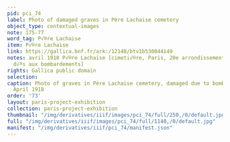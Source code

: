 ```yaml
---
pid: pci_74
label: Photo of damaged graves in Père Lachaise cemetery
object_type: contextual-images
note: 175-77
word_tag: P√®re Lachaise
item: P√®re Lachaise
link: https://gallica.bnf.fr/ark:/12148/btv1b530044149
notes: avril 1918 P√®re Lachaise [cimeti√®re, Paris, 20e arrondissement, d√©g√¢ts
  d√ªs aux bombardements]
rights: Gallica public domain
selection: 
caption: Photo of graves in Père Lachaise cemetery, damaged due to bombardments, from
  April 1918
order: '73'
layout: paris-project-exhibition
collection: paris-project-exhibition
thumbnail: "/img/derivatives/iiif/images/pci_74/full/250,/0/default.jpg"
full: "/img/derivatives/iiif/images/pci_74/full/1140,/0/default.jpg"
manifest: "/img/derivatives/iiif/pci_74/manifest.json"
---
```

